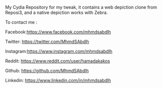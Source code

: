  My Cydia Repository for my tweak, it contains a web depiction clone from Reposi3, and a native depiction works with Zebra.

To contact me :

Facebook:https://www.facebook.com/mhmdsabdlh

Twitter: https://twitter.com/MhmdSAbdlh

Instagram:https://www.instagram.com/mhmdsabdlh

Reddit: https://www.reddit.com/user/hamadakakos

Github: https://github.com/MhmdSAbdlh

Linkedin: https://www.linkedin.com/in/mhmdsabdlh